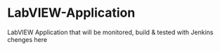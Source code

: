 # LabVIEW-Application
LabVIEW Application that will be monitored, build & tested with Jenkins
chenges here
